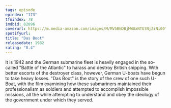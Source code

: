 ```yaml
---
tags: episode
epindex: "173"
tfoindex: 78
imdbid: 82096
coverurl: https://m.media-amazon.com/images/M/MV5BNDBjMWUxNTUtNjZiNi00YzJhLTgzNzUtMTRiY2FkZmMzYTNjXkEyXkFqcGdeQXVyMTUzMDUzNTI3._V1_SX202_CR0,0,202,300_.jpg
spotifyurl: 
title: "Das Boot"
releasedate: 1982
rating: "8.4"
---
```


It is 1942 and the German submarine fleet is heavily engaged in the so-called "Battle of the Atlantic" to harass and destroy British shipping. With better escorts of the destroyer class, however, German U-boats have begun to take heavy losses. "Das Boot" is the story of the crew of one such U-Boat, with the film examining how these submariners maintained their professionalism as soldiers and attempted to accomplish impossible missions, all the while attempting to understand and obey the ideology of the government under which they served.